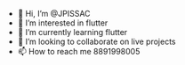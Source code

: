 - 👋 Hi, I’m @JPISSAC
- 👀 I’m interested in flutter
- 🌱 I’m currently learning flutter
- 💞️ I’m looking to collaborate on live projects
- 📫 How to reach me 8891998005

<!---
JPISSAC/JPISSAC is a ✨ special ✨ repository because its `README.md` (this file) appears on your GitHub profile.
You can click the Preview link to take a look at your changes.
--->
